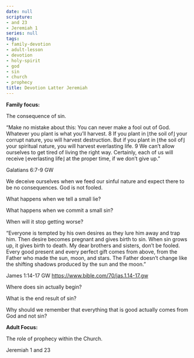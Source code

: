 ```yaml
---
date: null
scripture:
- and 23
- Jeremiah 1
series: null
tags:
- family-devotion
- adult-lesson
- devotion
- holy-spirit
- god
- sin
- church
- prophecy
title: Devotion Latter Jeremiah
---
```



**Family focus:**

The consequence of sin.

“Make no mistake about this: You can never make a fool out of God. Whatever you plant is what you’ll harvest. 8 If you plant in ⌊the soil of⌋ your corrupt nature, you will harvest destruction. But if you plant in ⌊the soil of⌋ your spiritual nature, you will harvest everlasting life. 9 We can’t allow ourselves to get tired of living the right way. Certainly, each of us will receive ⌊everlasting life⌋ at the proper time, if we don’t give up.”

‭‭Galatians‬ ‭6:7-9‬ ‭GW

We deceive ourselves when we feed our sinful nature and expect there to be no consequences. God is not fooled.

What happens when we tell a small lie?

What happens when we commit a small sin?

When will it stop getting worse?

“Everyone is tempted by his own desires as they lure him away and trap him. Then desire becomes pregnant and gives birth to sin. When sin grows up, it gives birth to death. My dear brothers and sisters, don’t be fooled. Every good present and every perfect gift comes from above, from the Father who made the sun, moon, and stars. The Father doesn’t change like the shifting shadows produced by the sun and the moon.”

‭‭James‬ ‭1:14-17‬ ‭GW‬‬
https://www.bible.com/70/jas.1.14-17.gw

Where does sin actually begin?

What is the end result of sin?

Why should we remember that everything that is good actually comes from God and not sin?

**Adult Focus:**

The role of prophecy within the Church.

Jeremiah 1 and 23
